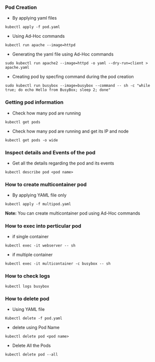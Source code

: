 ### Pod Creation

- By applying yaml files
```
kubectl apply -f pod.yaml
```

- Using Ad-Hoc commands
```
kubectl run apache --image=httpd
```

- Generating the yaml file using Ad-Hoc commands
```
sudo kubectl run apache2 --image=httpd -o yaml --dry-run=client > apache.yaml
```

- Creating pod by specfing command during the pod creation
```
sudo kubectl run busybox --image=busybox --command -- sh -c "while true; do echo Hello from BusyBox; sleep 2; done"
```

### Getting pod information

- Check how many pod are running
```
kubectl get pods
```

- Check how many pod are running and get its IP and node
```
kubectl get pods -o wide
```
### Inspect details and Events of the pod

- Get all the details regarding the pod and its events
```
kubectl describe pod <pod name>
```

### How to create multicontainer pod

- By applying YAML file only
```
kubectl apply -f multipod.yaml
```
**Note:** You can create multicontainer pod using Ad-Hoc commands

### How to exec into perticular pod

- if single container
```
kubectl exec -it webserver -- sh
```

- if multiple container

```
kubectl exec -it multicontainer -c busybox -- sh
```

### How to check logs

```
kubectl logs busybox
```

### How to delete pod

- Using YAML file
```
Kubectl delete -f pod.yaml
```
- delete using Pod Name
```
kubectl delete pod <pod name>
```
- Delete All the Pods
```
kubectl delete pod --all
```
